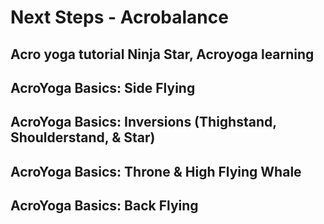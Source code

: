 # Next Steps - Acrobalance

## Acro yoga tutorial Ninja Star, Acroyoga learning

[](https://www.youtube.com/watch?v=bvkHU4raLfI)

## AcroYoga Basics: Side Flying

[](https://www.youtube.com/watch?v=_vIqVAhLTCk)

## AcroYoga Basics: Inversions (Thighstand, Shoulderstand, & Star)

[](https://www.youtube.com/watch?v=0g3JzS5ctOU)

## AcroYoga Basics: Throne & High Flying Whale

[](https://www.youtube.com/watch?v=0cMQEYdvJ7A)

## AcroYoga Basics: Back Flying

[](https://www.youtube.com/watch?v=8ciuVrIxF9o)

